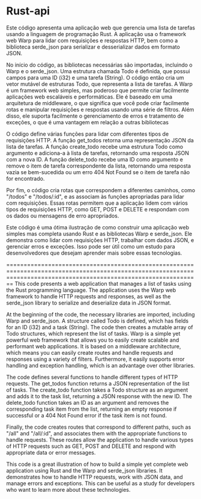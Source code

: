 # Rust-api
Este código apresenta uma aplicação web que gerencia uma lista de tarefas usando a linguagem de programação Rust. A aplicação usa o framework web Warp para lidar com requisições e respostas HTTP, bem como a biblioteca serde_json para serializar e desserializar dados em formato JSON.

No início do código, as bibliotecas necessárias são importadas, incluindo o Warp e o serde_json. Uma estrutura chamada Todo é definida, que possui campos para uma ID (i32) e uma tarefa (String). O código então cria um vetor mutável de estruturas Todo, que representa a lista de tarefas.
A Warp é um framework web simples, mas poderoso que permite criar facilmente aplicações web escaláveis e performáticas. Ele é baseado em uma arquitetura de middleware, o que significa que você pode criar facilmente rotas e manipular requisições e respostas usando uma série de filtros. Além disso, ele suporta facilmente o gerenciamento de erros e tratamento de exceções, o que é uma vantagem em relação a outras bibliotecas


O código define várias funções para lidar com diferentes tipos de requisições HTTP. A função get_todos retorna uma representação JSON da lista de tarefas. A função create_todo recebe uma estrutura Todo como argumento e adiciona-a à lista de tarefas, retornando uma resposta JSON com a nova ID. A função delete_todo recebe uma ID como argumento e remove o item de tarefa correspondente da lista, retornando uma resposta vazia se bem-sucedida ou um erro 404 Not Found se o item de tarefa não for encontrado.

Por fim, o código cria rotas que correspondem a diferentes caminhos, como "/todos" e "/todos/:id", e as associam às funções apropriadas para lidar com requisições. Essas rotas permitem que a aplicação lidem com vários tipos de requisições HTTP, como GET, POST e DELETE e respondam com os dados ou mensagens de erro apropriados.

Este código é uma ótima ilustração de como construir uma aplicação web simples mas completa usando Rust e as bibliotecas Warp e serde_json. Ele demonstra como lidar com requisições HTTP, trabalhar com dados JSON, e gerenciar erros e exceções. Isso pode ser útil como um estudo para desenvolvedores que desejam aprender mais sobre essas tecnologias.

====================================================================================================================================================================
This code presents a web application that manages a list of tasks using the Rust programming language. The application uses the Warp web framework to handle HTTP requests and responses, as well as the serde_json library to serialize and deserialize data in JSON format.

At the beginning of the code, the necessary libraries are imported, including Warp and serde_json. A structure called Todo is defined, which has fields for an ID (i32) and a task (String). The code then creates a mutable array of Todo structures, which represent the list of tasks.
Warp is a simple yet powerful web framework that allows you to easily create scalable and performant web applications. It is based on a middleware architecture, which means you can easily create routes and handle requests and responses using a variety of filters. Furthermore, it easily supports error handling and exception handling, which is an advantage over other libraries.


The code defines several functions to handle different types of HTTP requests. The get_todos function returns a JSON representation of the list of tasks. The create_todo function takes a Todo structure as an argument and adds it to the task list, returning a JSON response with the new ID. The delete_todo function takes an ID as an argument and removes the corresponding task item from the list, returning an empty response if successful or a 404 Not Found error if the task item is not found.

Finally, the code creates routes that correspond to different paths, such as "/all" and "/all/:id", and associates them with the appropriate functions to handle requests. These routes allow the application to handle various types of HTTP requests such as GET, POST and DELETE and respond with appropriate data or error messages.

This code is a great illustration of how to build a simple yet complete web application using Rust and the Warp and serde_json libraries. It demonstrates how to handle HTTP requests, work with JSON data, and manage errors and exceptions. This can be useful as a study for developers who want to learn more about these technologies.
